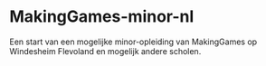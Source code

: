 # MakingGames-minor-nl
Een start van een mogelijke minor-opleiding van MakingGames  op Windesheim Flevoland en mogelijk andere scholen.
